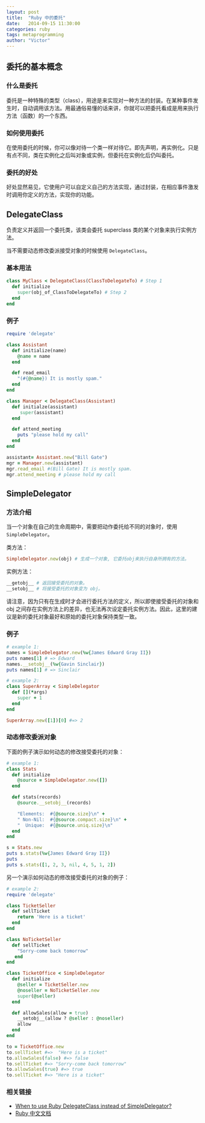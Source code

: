 ```yaml
---
layout: post
title:  "Ruby 中的委托"
date:   2014-09-15 11:30:00
categories: ruby
tags: metaprogramming
author: "Victor"
---
```


## 委托的基本概念

### 什么是委托

委托是一种特殊的类型（class），用途是来实现对一种方法的封装。在某种事件发生时，自动调用该方法。用最通俗易懂的话来讲，你就可以把委托看成是用来执行方法（函数）的一个东西。

### 如何使用委托

在使用委托的时候，你可以像对待一个类一样对待它。即先声明，再实例化。只是有点不同，类在实例化之后叫对象或实例，但委托在实例化后仍叫委托。


### 委托的好处

好处显然易见，它使用户可以自定义自己的方法实现，通过封装，在相应事件激发时调用你定义的方法，实现你的功能。


## DelegateClass

负责定义并返回一个委托类，该类会委托 superclass 类的某个对象来执行实例方法。

当不需要动态修改委派接受对象的时候使用 ```DelegateClass```。

### 基本用法

```ruby
class MyClass < DelegateClass(ClassToDelegateTo) # Step 1
  def initialize
    super(obj_of_ClassToDelegateTo) # Step 2
  end
end
```

### 例子

```ruby
require 'delegate'

class Assistant
  def initialize(name)
    @name = name
  end

  def read_email
    "(#{@name}) It is mostly spam."
  end
end

class Manager < DelegateClass(Assistant)
  def initialze(assistant)
     super(assistant)
  end

  def attend_meeting
    puts "please hold my call"
  end
end
```

```ruby
assistant= Assistant.new("Bill Gate")
mgr = Manager.new(assistant)
mgr.read_email #(Bill Gate) It is mostly spam.
mgr.attend_meeting # please hold my call
```

## SimpleDelegator

### 方法介绍

当一个对象在自己的生命周期中，需要把动作委托给不同的对象时，使用 ```SimpleDelegator```。

类方法：

```ruby
SimpleDelegator.new(obj) # 生成一个对象, 它委托obj来执行自身所拥有的方法。
```

实例方法：

```ruby
__getobj__ # 返回接受委托的对象。
__setobj__ # 将接受委托的对象变为 obj。
```

请注意，因为只有在生成时才会进行委托方法的定义，所以即使接受委托的对象和 obj 之间存在实例方法上的差异，也无法再次设定委托实例方法。因此，这里的建议是新的委托对象最好和原始的委托对象保持类型一致。

### 例子

```ruby
# example 1:
names = SimpleDelegator.new(%w{James Edward Gray II})
puts names[1] # => Edward
names.__setobj__(%w{Gavin Sinclair})
puts names[1] # => Sinclair
```

```ruby
# example 2:
class SuperArray < SimpleDelegator
  def [](*args)
    super + 1
  end
end

SuperArray.new([1])[0] #=> 2
```

### 动态修改委派对象

下面的例子演示如何动态的修改接受委托的对象：

```ruby
# example 1:
class Stats
  def initialize
    @source = SimpleDelegator.new([])
  end

  def stats(records)
    @source.__setobj__(records)

    "Elements:  #{@source.size}\n" +
    " Non-Nil:  #{@source.compact.size}\n" +
    "  Unique:  #{@source.uniq.size}\n"
  end
end

s = Stats.new
puts s.stats(%w{James Edward Gray II})
puts
puts s.stats([1, 2, 3, nil, 4, 5, 1, 2])
```

另一个演示如何动态的修改接受委托的对象的例子：

```ruby
# example 2:
require 'delegate'

class TicketSeller
  def sellTicket
    return 'Here is a ticket'
  end
end

class NoTicketSeller
  def sellTicket
    "Sorry-come back tomorrow"
   end
end

class TicketOffice < SimpleDelegator
  def initialize
    @seller = TicketSeller.new
    @noseller = NoTicketSeller.new
    super(@seller)
  end

  def allowSales(allow = true)
    __setobj__(allow ? @seller : @noseller)
    allow
  end
end
```

```ruby
to = TicketOffice.new
to.sellTicket #=>  "Here is a ticket"
to.allowSales(false) #=> false
to.sellTicket #=> "Sorry-come back tomorrow"
to.allowSales(true) #=> true
to.sellTicket #=> "Here is a ticket"
```

### 相关链接

* [When to use Ruby DelegateClass instead of SimpleDelegator?](http://stackoverflow.com/questions/13104942/when-to-use-ruby-delegateclass-instead-of-simpledelegator-delegateclass-method)
* [Ruby 中文文档](http://www.kuqin.com/rubycndocument/man/addlib/delegate.html#SimpleDelegator)
